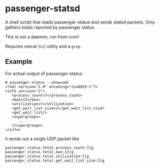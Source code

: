 # passenger-statsd

A shell script that reads passenger-status and sends statsd packets. Only
gathers totals reported by passenger status.

This is not a daemon, run from cron!

Requires netcat (`nc`) utility and a `grep`.

## Example

For actual output of passenger-status:

    # passenger-status --show=xml
    <?xml version="1.0" encoding="iso8859-1"?>
    <info version="2">
       <process_count>7</process_count>
       <max>12</max>
       <utilization>7</utilization>
       <get_wait_list_size>2</get_wait_list_size>
       <get_wait_list/>
       <supergroups>
          ...
       </supergroups>
    </info>

it sends out a single UDP packet like

    passenger_status.total.process_count:7|g
    passenger_status.total.max:12|g
    passenger_status.total.utilization:7|g
    passenger_status.total.get_wait_list_size:2|g
